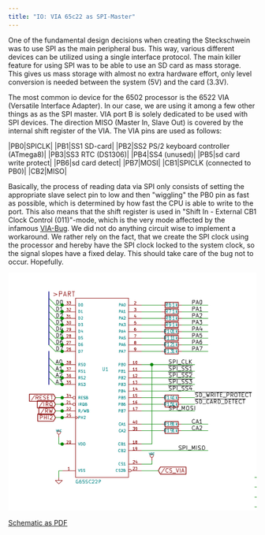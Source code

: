 ```yaml
---
title: "IO: VIA 65c22 as SPI-Master"
---
```


One of the fundamental design decisions when creating the Steckschwein was to use SPI as the main peripheral bus. This way, various different devices can be utilized using a single interface protocol. The main killer feature for using SPI was to be able to use an SD card as mass storage. This gives us mass storage with almost no extra hardware effort, only level conversion is needed between the system (5V) and the card (3.3V).

The most common io device for the 6502 processor is the 6522 VIA (Versatile Interface Adapter). In our case, we are using it among a few other things as as the SPI master. VIA port B is solely dedicated to be used with SPI devices. The direction MISO (Master In, Slave Out) is covered by the internal shift register of the VIA. The VIA pins are used as follows:

|PB0|SPICLK|
|PB1|SS1 SD-card|
|PB2|SS2 PS/2 keyboard controller (ATmega8)|
|PB3|SS3 RTC (DS1306)|
|PB4|SS4 (unused)|
|PB5|sd card write protect|
|PB6|sd card detect|
|PB7|MOSI|
|CB1|SPICLK (connected to PB0)|
|CB2|MISO|

Basically, the process of reading data via SPI only consists of setting the appropriate slave select pin to low and then "wiggling" the PB0 pin as fast as possible, which is determined by how fast the CPU is able to write to the port. This also means that the shift register is used in "Shift In - External CB1 Clock Control (011)"-mode, which is the very mode affected by the infamous [VIA-Bug](http://forum.6502.org/viewtopic.php?t=342#p2310). We did not do anything circuit wise to implement a workaround. We rather rely on the fact, that we create the SPI clock using the processor and hereby have the SPI clock locked to the system clock, so the signal slopes have a fixed delay. This should take care of the bug not to occur. Hopefully.

![io_via](images/io_via.png)

[Schematic as PDF](https://steckschwein.files.wordpress.com/2018/03/io.pdf "io")
